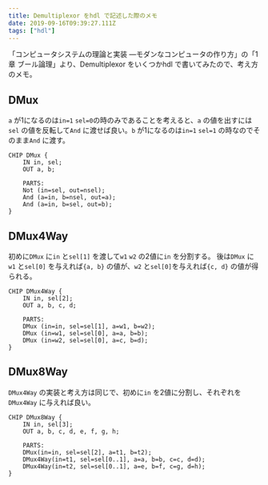 ```yaml
---
title: Demultiplexor をhdl で記述した際のメモ
date: 2019-09-16T09:39:27.111Z
tags: ["hdl"]
---
```

「コンピュータシステムの理論と実装 ―モダンなコンピュータの作り方」の「1章 ブール論理」より、Demultiplexor をいくつかhdl で書いてみたので、考え方のメモ。

## DMux
`a` が1になるのは`in=1` `sel=0`の時のみであることを考えると、`a` の値を出すには`sel` の値を反転して`And` に渡せば良い。`b` が1になるのは`in=1` `sel=1` の時なのでそのまま`And` に渡す。

```hdl
CHIP DMux {
    IN in, sel;
    OUT a, b;

    PARTS:
    Not (in=sel, out=nsel);
    And (a=in, b=nsel, out=a);
    And (a=in, b=sel, out=b);
}
```


## DMux4Way
初めに`DMux` に`in` と`sel[1]` を渡して`w1` `w2` の2値に`in` を分割する。
後は`DMux` に`w1` と`sel[0]` を与えれば`{a, b}` の値が、`w2` と`sel[0]`を与えれば`{c, d}` の値が得られる。

```hdl
CHIP DMux4Way {
    IN in, sel[2];
    OUT a, b, c, d;

    PARTS:
    DMux (in=in, sel=sel[1], a=w1, b=w2);
    DMux (in=w1, sel=sel[0], a=a, b=b);
    DMux (in=w2, sel=sel[0], a=c, b=d);
}
```

## DMux8Way
`DMux4Way` の実装と考え方は同じで、初めに`in` を2値に分割し、それぞれを`DMux4Way` に与えれば良い。

```hdl
CHIP DMux8Way {
    IN in, sel[3];
    OUT a, b, c, d, e, f, g, h;

    PARTS:
    DMux(in=in, sel=sel[2], a=t1, b=t2);
    DMux4Way(in=t1, sel=sel[0..1], a=a, b=b, c=c, d=d);
    DMux4Way(in=t2, sel=sel[0..1], a=e, b=f, c=g, d=h);
}
```
